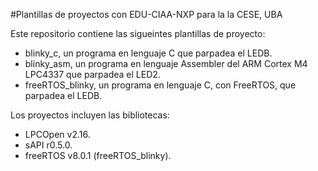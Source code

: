 #Plantillas de proyectos con EDU-CIAA-NXP para la la CESE, UBA

Este repositorio contiene las sigueintes plantillas de proyecto:
   - blinky_c, un programa en lenguaje C que parpadea el LEDB.
   - blinky_asm, un programa en lenguaje Assembler del ARM Cortex M4 LPC4337 que parpadea el LED2.
   - freeRTOS_blinky, un programa en lenguaje C, con FreeRTOS, que parpadea el LEDB.

Los proyectos incluyen las bibliotecas:
   - LPCOpen v2.16.
   - sAPI r0.5.0.
   - freeRTOS v8.0.1 (freeRTOS_blinky). 


